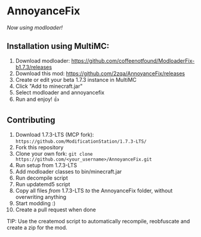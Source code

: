 # AnnoyanceFix
_Now using modloader!_

## Installation using MultiMC:

1. Download modloader: https://github.com/coffeenotfound/ModloaderFix-b1.7.3/releases
2. Download this mod: https://github.com/2zqa/AnnoyanceFix/releases
3. Create or edit your beta 1.7.3 instance in MultiMC
4. Click "Add to minecraft.jar"
5. Select modloader and annoyancefix
6. Run and enjoy! 👍

## Contributing

1. Download 1.7.3-LTS (MCP fork): `https://github.com/ModificationStation/1.7.3-LTS/`
2. Fork this repository
3. Clone your own fork: `git clone https://github.com/<your_username>/AnnoyanceFix.git`
4. Run setup from 1.7.3-LTS
5. Add modloader classes to bin/minecraft.jar
6. Run decompile script
7. Run updatemd5 script
8. Copy all files _from_ 1.7.3-LTS _to_ the AnnoyanceFix folder, without overwriting anything
9. Start modding :)
10. Create a pull request when done

TIP: Use the createmod script to automatically recompile, reobfuscate and create a zip for the mod.
